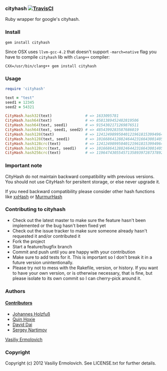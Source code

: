 ### cityhash [![TravisCI](https://secure.travis-ci.org/nashby/cityhash.png?branch=master)](http://travis-ci.org/nashby/cityhash)

Ruby wrapper for google's cityhash.

### Install

    gem install cityhash

Since OSX uses `llvm-gcc-4.2` that doesn't support `-march=native` flag you have to compile `cityhash` lib with `clang++` compiler:

    CXX=/usr/bin/clang++ gem install cityhash

### Usage

```ruby
require 'cityhash'

text = "test"
seed1 = 12345
seed2 = 54321

CityHash.hash32(text)               # => 1633095781
CityHash.hash64(text)               # => 8581389452482819506
CityHash.hash64(text, seed1)        # => 9154302171269876511
CityHash.hash64(text, seed1, seed2) # => 4854399283587686019
CityHash.hash128(text)              # => 124124989950401219618153994964897029896
CityHash.hash128(text, seed1)       # => 101668641288246442316643001405184598611
CityHash.hash128crc(text)           # => 124124989950401219618153994964897029896
CityHash.hash128crc(text, seed1)    # => 101668641288246442316643001405184598611
CityHash.hash256crc(text)           # => 11964743055457135893972873789222488394617411264226841264756
```

### Important note

CityHash do not maintain backward compatibility with previous versions. You should not use CityHash for persitent storage, or else never upgrade it. 

If you need backward compatibility please consider other hash functions like [xxHash](https://github.com/nashby/xxhash) or [MurmurHash](https://github.com/ksss/digest-murmurhash)

### Contributing to cityhash

* Check out the latest master to make sure the feature hasn't been implemented or the bug hasn't been fixed yet
* Check out the issue tracker to make sure someone already hasn't requested it and/or contributed it
* Fork the project
* Start a feature/bugfix branch
* Commit and push until you are happy with your contribution
* Make sure to add tests for it. This is important so I don't break it in a future version unintentionally.
* Please try not to mess with the Rakefile, version, or history. If you want to have your own version, or is otherwise necessary, that is fine, but please isolate to its own commit so I can cherry-pick around it.

### Authors

#### [Contributors](http://github.com/nashby/cityhash/contributors)
 - [Johannes Holzfuß](http://github.com/DataWraith)
 - [Quin Hoxie](https://github.com/qhoxie)
 - [David Dai](https://github.com/newtonapple)
 - [Sergey Nartimov](https://github.com/lest)

[Vasiliy Ermolovich](http://github.com/nashby/)<br/>

### Copyright

Copyright (c) 2012 Vasiliy Ermolovich. See LICENSE.txt for
further details.

